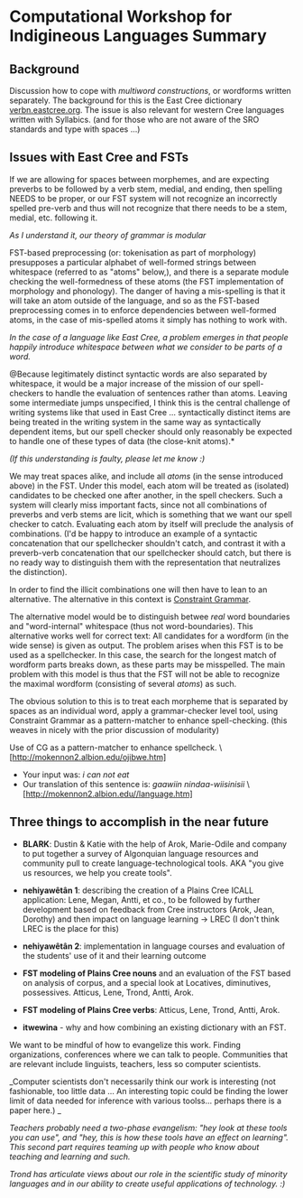 # Computational Workshop for Indigineous Languages Summary

## Background

Discussion how to cope with _multiword constructions_, or wordforms
written separately. The background for this is the East Cree dictionary
[verbn.eastcree.org](http://verbn.eastcree.org). The issue is also relevant
for western Cree languages written with Syllabics. (and for those who are
not aware of the SRO standards and type with spaces ...)

## Issues with East Cree and FSTs

If we are allowing for spaces between morphemes, and are expecting preverbs to be followed by a verb stem, medial, and ending, then spelling NEEDS to be proper, or our FST system will not recognize an incorrectly spelled pre-verb and thus will not recognize that there needs to be a stem, medial, etc. following it.

_As I understand it, our theory of grammar is modular_

FST-based preprocessing (or: tokenisation as part of morphology) presupposes a particular alphabet of well-formed strings between whitespace (referred to as "atoms" below,), and there is a separate module checking the well-formedness of these atoms (the FST implementation of morphology and phonology). The danger of having a mis-spelling is that it will take an atom outside of the language, and so as the FST-based preprocessing comes in to enforce dependencies between well-formed atoms, in the case of mis-spelled atoms it simply has nothing to work with.

_In the case of a language like East Cree, a problem emerges in that people happily introduce whitespace between what we consider to be parts of a word._

@Because legitimately distinct syntactic words are also separated by whitespace, it would be a major increase of the mission of our spell-checkers to handle the evaluation of sentences rather than atoms. Leaving some intermediate jumps unspecified, I think this is the central challenge of writing systems like that used in East Cree ... syntactically distinct items are being treated in the writing system in the same way as syntactically dependent items, but our spell checker should only reasonably be expected to handle one of these types of data (the close-knit atoms).\*

_(If this understanding is faulty, please let me know :)_

We may treat spaces alike, and include all _atoms_
(in the sense introduced above) in the FST. Under this model, each atom
will be treated as (isolated) candidates to be checked one after another, in the
spell checkers. Such a system will clearly miss important facts, since not
all combinations of preverbs and verb stems are licit, which is something that we want our spell checker to catch. Evaluating each atom by itself will preclude the analysis of combinations. (I'd be happy to introduce an example of a syntactic concatenation that our spellchecker shouldn't catch, and contrast it with a preverb-verb concatenation that our spellchecker should catch, but there is no ready way to distinguish them with the representation that neutralizes the distinction).

In order to find the illicit combinations one will then have to lean to an alternative.
The alternative in this context is [Constraint Grammar](https://en.wikipedia.org/wiki/Constraint_Grammar).

The alternative model would be to distinguish betwee _real_ word boundaries
and "word-internal" whitespace (thus not word-boundaries). This alternative
works well for correct text: All candidates for a wordform (in the wide sense)
is given as output. The problem arises when this FST is to be used as a
spellchecker. In this case, the search for the longest match of wordform parts
breaks down, as these parts may be misspelled. The main problem with this
model is thus that the FST will not be able to recognize the maximal wordform
(consisting of several _atoms_) as such.

The obvious solution to this is to treat each morpheme that is separated by
spaces as an individual word, apply a grammar-checker level tool, using
Constraint Grammar as a pattern-matcher to enhance spell-checking.
(this weaves in nicely with the prior discussion of modularity)

Use of CG as a pattern-matcher to enhance spellcheck. \\
[http://mokennon2.albion.edu/ojibwe.htm]

- Your input was: _i can not eat_
- Our translation of this sentence is: _gaawiin nindaa-wiisinisii_ \\
  [http://mokennon2.albion.edu//language.htm]

## Three things to accomplish in the near future

- **BLARK**: Dustin & Katie with the help of Arok, Marie-Odile and company to put together a survey of Algonquian language resources and community pull to create language-technological tools. AKA "you give us resources, we help you create tools".
- **nehiyawêtân 1**: describing the creation of a Plains Cree ICALL application: Lene, Megan, Antti, et co., to be followed by further development based on feedback from Cree instructors (Arok, Jean, Dorothy) and then impact on language learning -> LREC (I don't think LREC is the place for this)

- **nehiyawêtân 2**: implementation in language courses and evaluation of the students' use of it and their learning outcome

- **FST modeling of Plains Cree nouns** and an evaluation of the FST based on analysis of corpus, and a special look at Locatives, diminutives, possessives. Atticus, Lene, Trond, Antti, Arok.

- **FST modeling of Plains Cree verbs**: Atticus, Lene, Trond, Antti, Arok.

- **itwewina** - why and how combining an existing dictionary with an FST.

We want to be mindful of how to evangelize this work. Finding organizations, conferences where we can talk to people. Communities that are relevant include linguists, teachers, less so computer scientists.

_Computer scientists don't necessarily think our work is interesting (not fashionable, too little data ... An interesting topic could be finding the lower limit of data needed for inference with various toolss... perhaps there is a paper here.) _

_Teachers probably need a two-phase evangelism: "hey look at these tools you can use", and "hey, this is how these tools have an effect on learning". This second part requires teaming up with people who know about teaching and learning and such._

_Trond has articulate views about our role in the scientific study of minority languages and in our ability to create useful applications of technology. :)_
